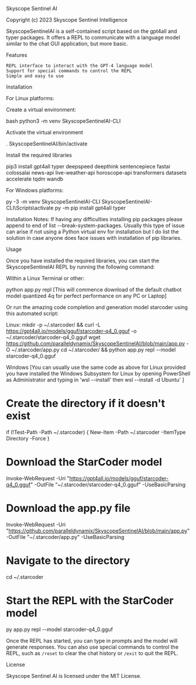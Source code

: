 Skyscope Sentinel AI

Copyright (c) 2023 Skyscope Sentinel Intelligence

SkyscopeSentinelAI is a self-contained script based on the gpt4all and typer packages. It offers a REPL to communicate with a language model similar to the chat GUI application, but more basic.

Features

    REPL interface to interact with the GPT-4 language model
    Support for special commands to control the REPL
    Simple and easy to use

Installation

For Linux platforms:

Create a virtual environment:

bash
python3 -m venv SkyscopeSentinelAI-CLI


Activate the virtual environment

. SkyscopeSentinelAI/bin/activate

Install the required libraries
    
pip3 install gpt4all typer deepspeed deepthink sentencepiece fastai colossalai news-api live-weather-api horoscope-api  transformers datasets accelerate tqdm wandb
   
For Windows platforms:
   
py -3 -m venv SkyscopeSentinelAI-CLI
SkyscopeSentinelAI-CLI\Scripts\activate
py -m pip install gpt4all typer

Installation Notes: If having any difficulties installing pip packages please append to end of list --break-system-packages. Usually this type of issue can arise if not using a Python virtual env for installation but I do list the solution in case anyone does face issues with installation of pip libraries.

Usage

Once you have installed the required libraries, you can start the SkyscopeSentinelAI REPL by running the following command:

Within a Linux Terminal or other:

python app.py repl
[This will commence download of the default chatbot model quantized 4q for perfect performance on any PC or Laptop]

Or run the amazing code completion and generation model starcoder using this automated script:

Linux:
mkdir -p ~/.starcoder/ && curl -L https://gpt4all.io/models/gguf/starcoder-q4_0.gguf -o ~/.starcoder/starcoder-q4_0.gguf
wget https://github.com/paralleldynamix/SkyscopeSentinelAI/blob/main/app.py -O ~/.starcoder/app.py
cd ~/.starcoder/ && python app.py repl --model starcoder-q4_0.gguf

Windows [You can usually use the same code as above for Linux provided you have installed the Windows Subsystem for Linux by opening PowerShell as Administrator and typing in 'wsl --install' then wsl --install -d Ubuntu' ]

# Create the directory if it doesn't exist
if (!Test-Path -Path ~/.starcoder) {
    New-Item -Path ~/.starcoder -ItemType Directory -Force
}

# Download the StarCoder model
Invoke-WebRequest -Uri "https://gpt4all.io/models/gguf/starcoder-q4_0.gguf" -OutFile "~/.starcoder/starcoder-q4_0.gguf" -UseBasicParsing

# Download the app.py file
Invoke-WebRequest -Uri "https://github.com/paralleldynamix/SkyscopeSentinelAI/blob/main/app.py" -OutFile "~/.starcoder/app.py" -UseBasicParsing

# Navigate to the directory
cd ~/.starcoder

# Start the REPL with the StarCoder model
py app.py repl --model starcoder-q4_0.gguf


Once the REPL has started, you can type in prompts and the model will generate responses. You can also use special commands to control the REPL, such as `/reset` to clear the chat history or `/exit` to quit the REPL.

License

Skyscope Sentinel AI is licensed under the MIT License.
